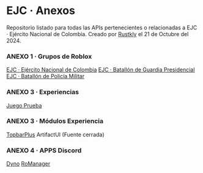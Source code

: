# EJC · Anexos
Repositorio listado para todas las APIs pertenecientes o relacionadas a EJC · Ejército Nacional de Colombia.
Creado por [Rustkly](https://www.roblox.com/es/users/3786112410/profile) el 21 de Octubre del 2024.

### ANEXO 1 · Grupos de Roblox
[EJC · Ejército Nacional de Colombia](https://www.roblox.com/es/groups/34984441/EJC-Ej-rcito-Nacional-de-Colombia#!/about)
[EJC · Batallón de Guardia Presidencial](https://www.roblox.com/es/groups/35109231/EJC-Batall-n-de-Guardia-Presidencial)
[EJC · Batallón de Policía Militar](https://www.roblox.com/es/groups/35109220/EJC-Batall-n-de-Polic-a-Militar)

### ANEXO 3 · Experiencias
[Juego Prueba](https://roblox.com/es/games/135497282957350/Juego-Prueba)

### ANEXO 3 · Módulos Experiencia
[TopbarPlus](https://1foreverhd.github.io/TopbarPlus/)
ArtifactUI (Fuente cerrada)

### ANEXO 4 · APPS Discord
[Dyno](https://dyno.gg)
[RoManager](https://romanager.bot)
